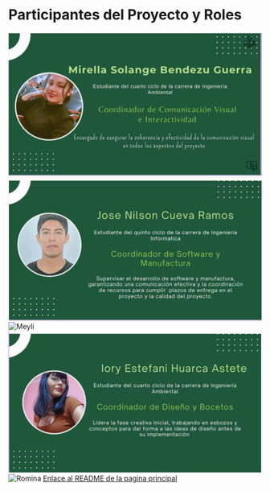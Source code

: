 <h1>Participantes del Proyecto y Roles</h1>
<img src="../../Imagenes/Solange.png" alt="Solange">
<img src="../../Imagenes/Jose.png" alt="Jose">
<img scr="Imagenes/Meyli.png" alt="Meyli">
<img src="../../Imagenes/Iory.png" alt="Iory">
<img scr="Imagenes/Romina.png" alt="Romina">
<a href="../../README.md">Enlace al README de la pagina principal</a>

